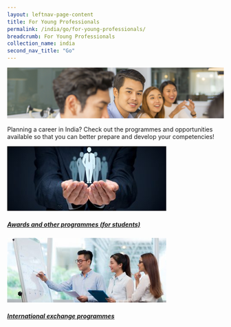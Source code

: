 ```yaml
---
layout: leftnav-page-content
title: For Young Professionals
permalink: /india/go/for-young-professionals/
breadcrumb: For Young Professionals
collection_name: india
second_nav_title: "Go"
---
```


![banner-for-professionals](\images\india-professionals\For-young-professionals-cover-pic.jpg)

Planning a career in India? Check out the programmes and opportunities available so that you can better prepare and develop your competencies!

<div>
	<div class="row is-multiline">
		<div class="col is-one-third-desktop is-one-third-tablet">
			<a href="/china/go/for-professionals/awards-professionals/" class="project-link">
				<img src="/images/india-professionals/Awards-and-other-programmes-students-370x150.jpg" alt="Awards and other programmes (for students)" class="project-image">
			<div class="project-card">
				<div class="project-title margin--bottom--xs">
					<h5><b>Awards and other programmes (for students)</b></h5>
				</div>
			</div>
			</a>
		</div>
		<div class="col is-one-third-desktop is-one-third-tablet">
			<a href="/india/go/for-professionals/training-programmes/" class="project-link">
				<img src="/images/india-professionals/Training-programmes-1-370x150.jpg" alt="International exchange programmes" class="project-image">
			<div class="project-card">
				<div class="project-title margin--bottom--xs">
					<h5><b>International exchange programmes</b></h5>
				</div>
			</div>
			</a>
		</div>
	</div>
</div>
